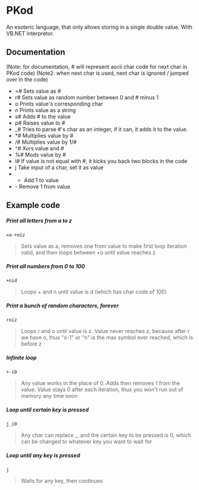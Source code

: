 # PKod
An esoteric language, that only allows storing in a single double value. With VB.NET interpretor.

## Documentation
(Note: for documentation, # will represent ascii char code for next char in PKod code)
(Note2: when next char is used, next char is ignored / jumped over in the code)

 - =# Sets value as #
 - r# Sets value as random number between 0 and # minus 1
 - o  Prints value's corresponding char
 - n  Prints value as a string
 - s# Adds # to the value
 - p# Raises value to #
 - \_# Tries to parse #'s char as an integer, if it can, it adds it to the value.
 - \*# Multiplies value by #
 - /# Multiplies value by 1/#
 - ^# Xors value and #
 - %# Mods value by #
 - i# If value is not equal with #, it kicks you back two blocks in the code
 - j  Take input of a char, set it as value
 - +  Add 1 to value
 - \- Remove 1 from value

## Example code
##### Print all letters from a to z

    =a-+oiz
    
> Sets value as a, removes one from value to make first loop iteration valid, and then loops between +o until value reaches z

##### Print all numbers from 0 to 100

    +nid

> Loops + and n until value is d (which has char code of 100)

##### Print a bunch of random characters, forever

    roiz
    
> Loops r and o until value is z. Value never reaches z, because after r we have o, thus "o-1" or "n" is the max symbol ever reached, which is before z

##### Infinite loop

    +-i0
    
> Any value works in the place of 0. Adds then removes 1 from the value. Value stays 0 after each iteration, thus you won't run out of memory any time soon

##### Loop until certain key is pressed

    j_i0

> Any char can replace \_, and the certain key to be pressed is 0, which can be changed to whatever key you want to wait for

##### Loop until any key is pressed

    j
    
> Waits for any key, then continues


